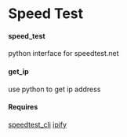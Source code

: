 # Speed Test

#### speed_test
python interface for speedtest.net

#### get_ip
use python to get ip address

#### Requires
[speedtest_cli](https://github.com/sivel/speedtest-cli)
[ipify](https://www.ipify.org/)
